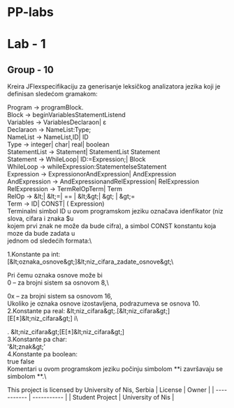# PP-labs

# Lab - 1
## Group - 10

Kreira JFlexspecifikaciju za generisanje leksičkog analizatora jezika koji je definisan sledećom
gramakom:

Program → programBlock.\
Block → beginVariablesStatementListend\
Variables → VariablesDeclaraon| ε\
Declaraon → NameList:Type;\
NameList → NameList,ID| ID\
Type → integer| char| real| boolean\
StatementList → Statement| StatementList Statement\
Statement → WhileLoop| ID:=Expression;| Block\
WhileLoop → whileExpression:StatementelseStatement\
Expression → ExpressionorAndExpression| AndExpression\
AndExpression → AndExpressionandRelExpression| RelExpression\
RelExpression → TermRelOpTerm| Term\
RelOp → \&lt;| \&lt;=| == | \&lt;\&gt;| \&gt; | \&gt;=\
Term → ID| CONST| ( Expression)\
Terminalni simbol ID u ovom programskom jeziku označava idenfikator (niz slova, cifara i znaka $u\
kojem prvi znak ne može da bude cifra), a simbol CONST konstantu koja moze da bude zadata u\
jednom od sledećih formata:\

1.Konstante pa int:\
[\&lt;oznaka\_osnove\&gt;]\&lt;niz\_cifara\_zadate\_osnove\&gt;\

Pri čemu oznaka osnove može bi\
0 – za brojni sistem sa osnovom 8,\

0x – za brojni sistem sa osnovom 16,\
Ukoliko je oznaka osnove izostavljena, podrazumeva se osnova 10.\
2.Konstante pa real:
\&lt;niz\_cifara\&gt;.[\&lt;niz\_cifara\&gt;][E[±]\&lt;niz\_cifara\&gt;] i\

. \&lt;niz\_cifara\&gt;[E[±]\&lt;niz\_cifara\&gt;]\
3.Konstante pa char:\
 &#39;\&lt;znak\&gt;&#39;\
4.Konstante pa boolean:\
true false\
Komentari u ovom programskom jeziku počinju simbolom \*\*i završavaju se simbolom \*\*.\


This project is licensed by University of Nis, Serbia
| License      | Owner |
| ----------- | ----------- |
| Student Project | University of Nis |
